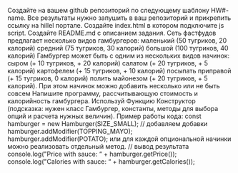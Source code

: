 Создайте на вашем github репозиторий по следующему шаблону HW#-name. Все результаты нужно запушить в ваш репозиторий и прикрепить ссылку на hillel портале.
Создайте index.html в котором подключите js script.
Создайте README.md с описанием задания.
Сеть фастфудов предлагает несколько видов гамбургеров:
маленький (50 тугриков, 20 калорий)
средний (75 тугриков, 30 калорий)
большой (100 тугриков, 40 калорий)
Гамбургер может быть с одним из нескольких видов начинок:
сыром (+ 10 тугриков, + 20 калорий)
салатом (+ 20 тугриков, + 5 калорий)
картофелем (+ 15 тугриков, + 10 калорий)
посыпать приправой (+ 15 тугриков, 0 калорий)
полить майонезом (+ 20 тугриков, + 5 калорий).
При этом начинок можно добавить несколько или не быть совсем
Напишите программу, рассчитывающую стоимость и калорийность гамбургера. Используй Функцию Конструктор (подсказка: нужен класс Гамбургер, константы, методы для выбора опций и расчета нужных величин).
Пример работы кода:
const hamburger = new Hamburger(SIZE_SMALL);
// добавляем добавки
hamburger.addModifier(TOPPING_MAYO);
hamburger.addModifier(POTATO);
или для каждой опциональной начинки можно реализовать отдельный метод.
// вывод результата
console.log("Price with sauce: “ + hamburger.getPrice());
console.log("Calories with sauce: “ + hamburger.getCalories());
